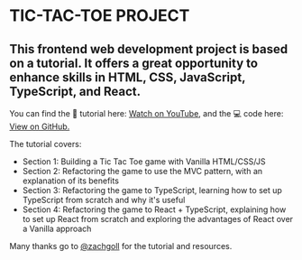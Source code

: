 # TIC-TAC-TOE PROJECT

## This frontend web development project is based on a tutorial. It offers a great opportunity to enhance skills in HTML, CSS, JavaScript, TypeScript, and React.

You can find the 🎥 tutorial here: [Watch on YouTube](https://www.youtube.com/watch?v=MsnQ5uepIaE), and the 💻 code here:[ View on GitHub.](https://github.com/zachgoll/tic-tac-toe-subscriber-refactor)

The tutorial covers:

- Section 1: Building a Tic Tac Toe game with Vanilla HTML/CSS/JS
- Section 2: Refactoring the game to use the MVC pattern, with an explanation of its benefits
- Section 3: Refactoring the game to TypeScript, learning how to set up TypeScript from scratch and why it's useful
- Section 4: Refactoring the game to React + TypeScript, explaining how to set up React from scratch and exploring the advantages of React over a Vanilla approach

Many thanks go to [@zachgoll](https://github.com/zachgoll) for the tutorial and resources.

